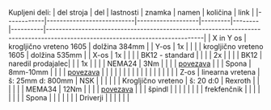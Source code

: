 
Kupljeni deli:
| del stroja | del                       | lastnosti         | znamka  | namen  | količina | link                                                                                                                         |
|------------|---------------------------|-------------------|---------|--------|----------|------------------------------------------------------------------------------------------------------------------------------|
| X in Y os  | krogljično vreteno 1605   | dolžina 384mm     |         | Y-os   | 1x       |                                                                                                                              |
|            | krogljično vreteno 1605   | dolžina 535mm     |         | X-os   | 1x       |                                                                                                                              |
|            | BK12 - standard           |                   |         |        | 2x       |                                                                                                                              |
|            | BK12                      | naredil prodajalec|         |        | 1x       |                                                                                                                              |
|            | NEMA24                    | 3Nm               |         |        |          | [povezava](https://www.aliexpress.com/item/1005005758221899.html?spm=a2g0o.order_list.order_list_main.17.39711802tXQMZU)     |
|            | Spona                     | 8mm-10mm          |         |        |          | [povezava](https://www.aliexpress.com/item/1005006031199563.html?spm=a2g0o.order_list.order_list_main.22.39711802tXQMZU)     |
|            |                           |                   |         |        |          |                                                                                                                              |
|            |                           |                   |         |        |          |                                                                                                                              |
| Z-os       | linearna vretena          | š: 25mm d: 800mm  | NSK     |        |          |                                                                                                                              |
|            | Krogljično vreteno        | š: 20 d:0         | Rexroth |        |          |                                                                                                                              |
|            | MEMA34                    | 12Nm              |         |        |          | [povezava](https://www.aliexpress.com/item/1005004187554031.html?spm=a2g0o.order_list.order_list_main.28.71a218028AA583)     |
|            | špindl                    |                   |         |        |          |                                                                                                                              |
|            | frekfenčnik               |                   |         |        |          |                                                                                                                              |
|            | Spona                     |                   |         |        |          |                                                                                                                              |
| Driverji   |                           |                   |         |        |          |     
